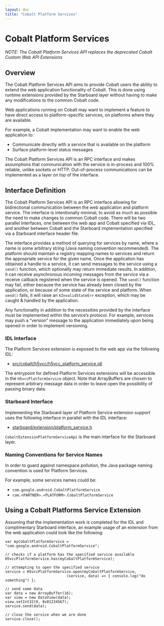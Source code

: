 ```yaml
---
layout: doc
title: "Cobalt Platform Services"
---
```

# Cobalt Platform Services

_NOTE: The Cobalt Platform Services API replaces the deprecated Cobalt Custom Web API Extensions_

## Overview

The Cobalt Platform Services API aims to provide Cobalt users the ability to
extend the web application functionality of Cobalt. This is done using runtime
extensions provided by the Starboard layer without having to make any
modifications to the common Cobalt code.

Web applications running on Cobalt may want to implement a feature to have
direct access to platform-specific services, on platforms where they are
available.

For example, a Cobalt implementation may want to enable the web application to:

*   Communicate directly with a service that is available on the platform
*   Surface platform-level status messages

The Cobalt Platform Services API is an RPC interface and makes assumptions that
communication with the service is in-process and 100% reliable, unlike sockets
or HTTP. Out-of-process communications can be implemented as a layer on top of
the interface.

## Interface Definition

The Cobalt Platform Services API is an RPC interface allowing for bidirectional
communication between the web application and platform service. The interface
is intentionally minimal, to avoid as much as possible the need to make changes
to common Cobalt code. There will be two parallel interfaces, one between the
web app and Cobalt specified via IDL, and another between Cobalt and the
Starboard implementation specified via a Starboard interface header file.

The interface provides a method of querying for services by name, where a name
is some arbitrary string (Java naming convention recommended). The platform
should maintain a registry mapping names to services and return the appropriate
service for the given name. Once the application has obtained a handle to a
service, it can send messages to the service using a `send()` function, which
optionally may return immediate results. In addition, it can receive
asynchronous incoming messages from the service via a receive callback
registered when the service is opened. The `send()` function may fail, either
because the service has already been closed by the application, or because of
some state of the service and platform. When `send()` fails, it will raise an
`kInvalidStateErr` exception, which may be caught & handled by the application.

Any functionality in addition to the necessities provided by the interface must
be implemented within the service’s protocol.  For example, services may push a
“version” message to the application immediately upon being opened in order to
implement versioning.

### IDL Interface

The Platform Services extension is exposed to the web app via the following IDL:

*   [src/cobalt/h5vcc/h5vcc\_platform\_service.idl](../h5vcc/h5vcc_platform_service.idl)

The entrypoint for defined Platform Services extensions will be accessible in
the `H5vccPlatformService` object. Note that ArrayBuffers are chosen to
represent arbitrary message data in order to leave open the possibility of
passing binary data.

### Starboard Interface

Implementing the Starboard layer of Platform Service extension support uses the
following interface in parallel with the IDL interface:

*   [starboard/extension/platform\_service.h](../extension/platform_service.h)

`CobaltExtensionPlatformServiceApi` is the main interface for the Starboard
layer.

### Naming Conventions for Service Names

In order to guard against namespace pollution, the Java package naming
convention is used for Platform Services.

For example, some services names could be:

*   `com.google.android.CobaltPlatformService`
*   `com.<PARTNER>.<PLATFORM>.CobaltPlatformService`

## Using a Cobalt Platforms Service Extension

Assuming that the implementation work is completed for the IDL and
complimentary Starboard interface, an example usage of an extension from the
web application could look like the following:

```
var myCobaltPlatformService = "com.google.android.CobaltPlatformService";

// checks if a platform has the specified service available
H5vccPlatformService.has(myCobaltPlatformService);

// attempting to open the specified service
service = H5vccPlatformService.open(myCobaltPlatformService,
                            (service, data) => { console.log("do something") };

// send some data
var data = new ArrayBuffer(16);
var view = new DataView(data);
view.setInt32(0, 0x01234567);
service.send(data);

// close the service when we are done
service.close();
```
